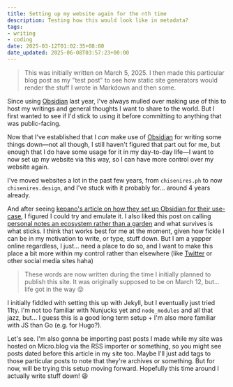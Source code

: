 ```yaml
---
title: Setting up my website again for the nth time
description: Testing how this would look like in metadata?
tags:
- writing
- coding
date: 2025-03-12T01:02:35+08:00
date_updated: 2025-06-08T03:57:23+00:00
---
```


> This was initially written on March 5, 2025. I then made this particular blog post as my "test post" to see how static site generators would render the stuff I wrote in Markdown and then some.

Since using [Obsidian](https://obsidian.md) last year, I've always mulled over making use of this to host my writings and general thoughts I want to share to the world. But I first wanted to see if I'd stick to using it before committing to anything that was public-facing.

Now that I've established that I _can_ make use of [Obsidian](https://obsidian.md) for writing some things down—not all though, I still haven't figured that part out for me, but enough that I do have some usage for it in my day-to-day life—I want to now set up my website via this way, so I can have more control over my website again.

I've moved websites a lot in the past few years, from `chisenires.ph` to now `chisenires.design`, and I've stuck with it probably for... around 4 years already.

And after seeing [kepano's article on how they set up Obsidian for their use-case](https://stephango.com/vault), I figured I could try and emulate it. I also liked this post on calling [personal notes an ecosystem rather than a garden](https://www.threads.net/@kepano/post/DGwL0V_SBYw?xmt=AQGzmdhjbouy52clNn70ksBw4NftIi6kae0GCCyqKZv-UQ) and what survives is what sticks. I think that works best for me at the moment, given how fickle I can be in my motivation to write, or type, stuff down. But I am a yapper online regardless, I just... need a place to do so, and I want to make this place a bit more within my control rather than elsewhere (like [Twitter](https://twitter.com/ChiSenires) or other social media sites haha)

> These words are now written during the time I initially planned to publish this site. It was originally supposed to be on March 12, but... life got in the way 😝

I initially fiddled with setting this up with Jekyll, but I eventually just tried 11ty. I'm not too familiar with Nunjucks yet and `node_modules` and all that jazz, but... I guess this is a good long term setup + I'm also more familiar with JS than Go (e.g. for Hugo?).

Let's see. I'm also gonna be importing past posts I made while my site was hosted on Micro.blog via the RSS importer or something, so you might see posts dated before this article in my site too. Maybe I'll just add tags to those particular posts to note that they're archives or something. But for now, will be trying this setup moving forward. Hopefully this time around I actually write stuff down! 😆
